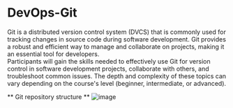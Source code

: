 # DevOps-Git
Git is a distributed version control system (DVCS) that is commonly used for tracking changes in source code during software development. Git provides a robust and efficient way to manage and collaborate on projects, making it an essential tool for developers.  
Participants will gain the skills needed to effectively use Git for version control in software development projects, collaborate with others, and troubleshoot common issues. The depth and complexity of these topics can vary depending on the course's level (beginner, intermediate, or advanced).

** Git repository structure **
![image](https://github.com/asiandevs/DevOps-Git/assets/37457408/66011ed3-c59c-40bf-96f3-90376d7d5c5c)
